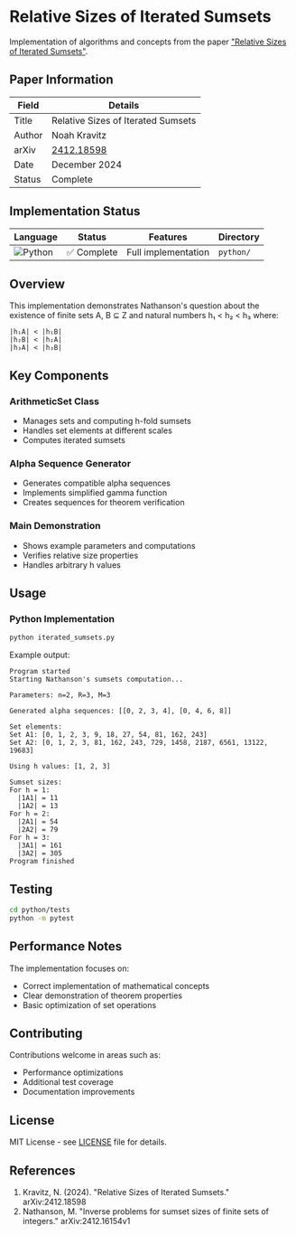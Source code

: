 # Relative Sizes of Iterated Sumsets

Implementation of algorithms and concepts from the paper ["Relative Sizes of Iterated Sumsets"](https://arxiv.org/pdf/2412.18598).

## Paper Information

| Field | Details |
|-------|---------|
| Title | Relative Sizes of Iterated Sumsets |
| Author | Noah Kravitz |
| arXiv | [2412.18598](https://arxiv.org/pdf/2412.18598) |
| Date | December 2024 |
| Status | Complete |

## Implementation Status

| Language | Status | Features | Directory |
|----------|---------|-----------|------------|
| ![Python](https://img.shields.io/badge/Python-3776AB?style=flat&logo=python&logoColor=white) | ✅ Complete | Full implementation | `python/` |

## Overview

This implementation demonstrates Nathanson's question about the existence of finite sets A, B ⊆ Z and natural numbers h₁ < h₂ < h₃ where:

```
|h₁A| < |h₁B|
|h₂B| < |h₂A|
|h₃A| < |h₃B|
```

## Key Components

### ArithmeticSet Class
- Manages sets and computing h-fold sumsets
- Handles set elements at different scales
- Computes iterated sumsets

### Alpha Sequence Generator
- Generates compatible alpha sequences
- Implements simplified gamma function
- Creates sequences for theorem verification

### Main Demonstration
- Shows example parameters and computations
- Verifies relative size properties
- Handles arbitrary h values

## Usage

### Python Implementation

```bash
python iterated_sumsets.py
```

Example output:
```
Program started
Starting Nathanson's sumsets computation...

Parameters: n=2, R=3, M=3

Generated alpha sequences: [[0, 2, 3, 4], [0, 4, 6, 8]]

Set elements:
Set A1: [0, 1, 2, 3, 9, 18, 27, 54, 81, 162, 243]
Set A2: [0, 1, 2, 3, 81, 162, 243, 729, 1458, 2187, 6561, 13122, 19683]

Using h values: [1, 2, 3]

Sumset sizes:
For h = 1:
  |1A1| = 11
  |1A2| = 13
For h = 2:
  |2A1| = 54
  |2A2| = 79
For h = 3:
  |3A1| = 161
  |3A2| = 305
Program finished
```

## Testing

```bash
cd python/tests
python -m pytest
```

## Performance Notes

The implementation focuses on:
- Correct implementation of mathematical concepts
- Clear demonstration of theorem properties
- Basic optimization of set operations

## Contributing

Contributions welcome in areas such as:
- Performance optimizations
- Additional test coverage
- Documentation improvements

## License

MIT License - see [LICENSE](LICENSE) file for details.

## References

1. Kravitz, N. (2024). "Relative Sizes of Iterated Sumsets." arXiv:2412.18598
2. Nathanson, M. "Inverse problems for sumset sizes of finite sets of integers." arXiv:2412.16154v1